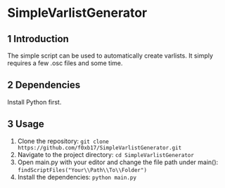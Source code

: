 # SimpleVarlistGenerator

## 1 Introduction

The simple script can be used to automatically create varlists. It simply requires a few .osc files and some time. 

## 2 Dependencies

Install Python first.

## 3 Usage

1. Clone the repository: `git clone https://github.com/f0xb17/SimpleVarlistGenerator.git`
2. Navigate to the project directory: `cd SimpleVarlistGenerator`
3. Open main.py with your editor and change the file path under main(): `findScriptFiles("Your\\Path\\To\\Folder")`
4. Install the dependencies: `python main.py`